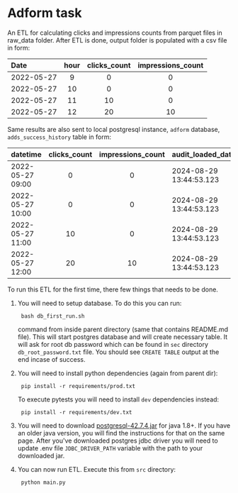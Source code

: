 # Adform task

An ETL for calculating clicks and impressions counts from parquet files in
raw_data folder. After ETL is done, output folder is populated with a csv file
in form:

| Date       | hour | clicks_count | impressions_count |
| :--------- | :--: | :----------: | :---------------: |
| 2022-05-27 |   9  |      0       |         0         |
| 2022-05-27 |  10  |      0       |         0         |
| 2022-05-27 |  11  |     10       |         0         |
| 2022-05-27 |  12  |     20       |        10         |

Same results are also sent to local postgresql instance, `adform` database,
`adds_success_history` table in form:

| datetime         | clicks_count | impressions_count | audit_loaded_datetime   |
| :--------------- | :----------: | :---------------: | :---------------------- |
| 2022-05-27 09:00 |      0       |         0         | 2024-08-29 13:44:53.123 |
| 2022-05-27 10:00 |      0       |         0         | 2024-08-29 13:44:53.123 |
| 2022-05-27 11:00 |     10       |         0         | 2024-08-29 13:44:53.123 |
| 2022-05-27 12:00 |     20       |        10         | 2024-08-29 13:44:53.123 |

To run this ETL for the first time, there few things that needs to be done.

1. You will need to setup database. To do this you can run:

        bash db_first_run.sh

    command from inside parent directory (same that contains README.md file). This will start 
    postgres database and will create necessary table. It will ask for root db password which
    can be found in `sec` directory `db_root_password.txt` file. You should see `CREATE TABLE`
    output at the end incase of success. 

2. You will need to install python dependencies (again from parent dir):

        pip install -r requirements/prod.txt

    To execute pytests you will need to install `dev` dependencies instead:

        pip install -r requirements/dev.txt

3. You will need to download [postgresql-42.7.4.jar](https://jdbc.postgresql.org/download/)
    for java 1.8+. If you have an older java version, you will find the instructions for that
    on the same page. After you've downloaded postgres jdbc driver you will need to update
    .env file `JDBC_DRIVER_PATH` variable with the path to your downloaded jar.

4. You can now run ETL. Execute this from `src` directory:

        python main.py
